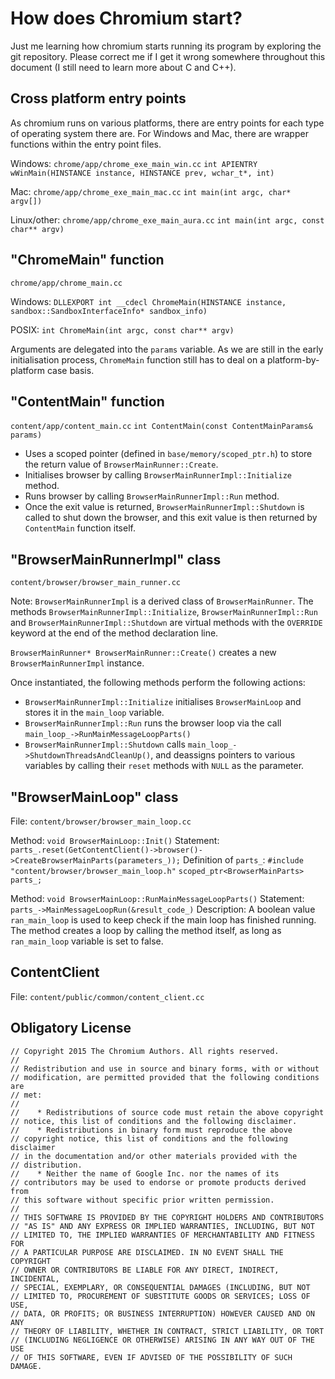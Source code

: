 # How does Chromium start?
Just me learning how chromium starts running its program by exploring the git repository. Please correct me if I get it wrong somewhere throughout this document (I still need to learn more about C and C++).

## Cross platform entry points
As chromium runs on various platforms, there are entry points for each type of operating system there are. For Windows and Mac, there are wrapper functions within the entry point files.

Windows: `chrome/app/chrome_exe_main_win.cc` `int APIENTRY wWinMain(HINSTANCE instance, HINSTANCE prev, wchar_t*, int)`

Mac: `chrome/app/chrome_exe_main_mac.cc` `int main(int argc, char* argv[])`

Linux/other: `chrome/app/chrome_exe_main_aura.cc` `int main(int argc, const char** argv)`

## "ChromeMain" function
`chrome/app/chrome_main.cc`

Windows: `DLLEXPORT int __cdecl ChromeMain(HINSTANCE instance, sandbox::SandboxInterfaceInfo* sandbox_info)`

POSIX: `int ChromeMain(int argc, const char** argv)`

Arguments are delegated into the `params` variable. As we are still in the early initialisation process, `ChromeMain` function still has to deal on a platform-by-platform case basis. 
## "ContentMain" function
`content/app/content_main.cc` `int ContentMain(const ContentMainParams& params)`
* Uses a scoped pointer (defined in `base/memory/scoped_ptr.h`) to store the return value of `BrowserMainRunner::Create`.
* Initialises browser by calling `BrowserMainRunnerImpl::Initialize` method.
* Runs browser by calling `BrowserMainRunnerImpl::Run` method.
* Once the exit value is returned, `BrowserMainRunnerImpl::Shutdown` is called to shut down the browser, and this exit value is then returned by `ContentMain` function itself.

## "BrowserMainRunnerImpl" class
`content/browser/browser_main_runner.cc` 

Note: `BrowserMainRunnerImpl` is a derived class of `BrowserMainRunner`. The methods `BrowserMainRunnerImpl::Initialize`, `BrowserMainRunnerImpl::Run` and `BrowserMainRunnerImpl::Shutdown` are virtual methods with the `OVERRIDE` keyword at the end of the method declaration line.

`BrowserMainRunner* BrowserMainRunner::Create()` creates a new `BrowserMainRunnerImpl` instance.

Once instantiated, the following methods perform the following actions:
* `BrowserMainRunnerImpl::Initialize` initialises `BrowserMainLoop` and stores it in the `main_loop` variable.
* `BrowserMainRunnerImpl::Run` runs the browser loop via the call `main_loop_->RunMainMessageLoopParts()`
* `BrowserMainRunnerImpl::Shutdown` calls `main_loop_->ShutdownThreadsAndCleanUp()`, and deassigns pointers to various variables by calling their `reset` methods with `NULL` as the parameter.

## "BrowserMainLoop" class
File: `content/browser/browser_main_loop.cc` 

Method: `void BrowserMainLoop::Init()` 
Statement: `parts_.reset(GetContentClient()->browser()->CreateBrowserMainParts(parameters_));`
Definition of `parts_`: `#include "content/browser/browser_main_loop.h"` `scoped_ptr<BrowserMainParts> parts_;`

Method: `void BrowserMainLoop::RunMainMessageLoopParts()`
Statement: `parts_->MainMessageLoopRun(&result_code_)`
Description:
A boolean value `ran_main_loop` is used to keep check if the main loop has finished running. The method creates a loop by calling the method itself, as long as `ran_main_loop` variable is set to false.

## ContentClient
File: `content/public/common/content_client.cc`

## Obligatory License 

    // Copyright 2015 The Chromium Authors. All rights reserved.
    //
    // Redistribution and use in source and binary forms, with or without
    // modification, are permitted provided that the following conditions are
    // met:
    //
    //    * Redistributions of source code must retain the above copyright
    // notice, this list of conditions and the following disclaimer.
    //    * Redistributions in binary form must reproduce the above
    // copyright notice, this list of conditions and the following disclaimer
    // in the documentation and/or other materials provided with the
    // distribution.
    //    * Neither the name of Google Inc. nor the names of its
    // contributors may be used to endorse or promote products derived from
    // this software without specific prior written permission.
    //
    // THIS SOFTWARE IS PROVIDED BY THE COPYRIGHT HOLDERS AND CONTRIBUTORS
    // "AS IS" AND ANY EXPRESS OR IMPLIED WARRANTIES, INCLUDING, BUT NOT
    // LIMITED TO, THE IMPLIED WARRANTIES OF MERCHANTABILITY AND FITNESS FOR
    // A PARTICULAR PURPOSE ARE DISCLAIMED. IN NO EVENT SHALL THE COPYRIGHT
    // OWNER OR CONTRIBUTORS BE LIABLE FOR ANY DIRECT, INDIRECT, INCIDENTAL,
    // SPECIAL, EXEMPLARY, OR CONSEQUENTIAL DAMAGES (INCLUDING, BUT NOT
    // LIMITED TO, PROCUREMENT OF SUBSTITUTE GOODS OR SERVICES; LOSS OF USE,
    // DATA, OR PROFITS; OR BUSINESS INTERRUPTION) HOWEVER CAUSED AND ON ANY
    // THEORY OF LIABILITY, WHETHER IN CONTRACT, STRICT LIABILITY, OR TORT
    // (INCLUDING NEGLIGENCE OR OTHERWISE) ARISING IN ANY WAY OUT OF THE USE
    // OF THIS SOFTWARE, EVEN IF ADVISED OF THE POSSIBILITY OF SUCH DAMAGE.
